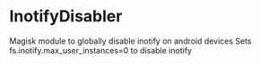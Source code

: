# InotifyDisabler
Magisk module to globally disable inotify on android devices
Sets fs.inotify.max_user_instances=0 to disable inotify
